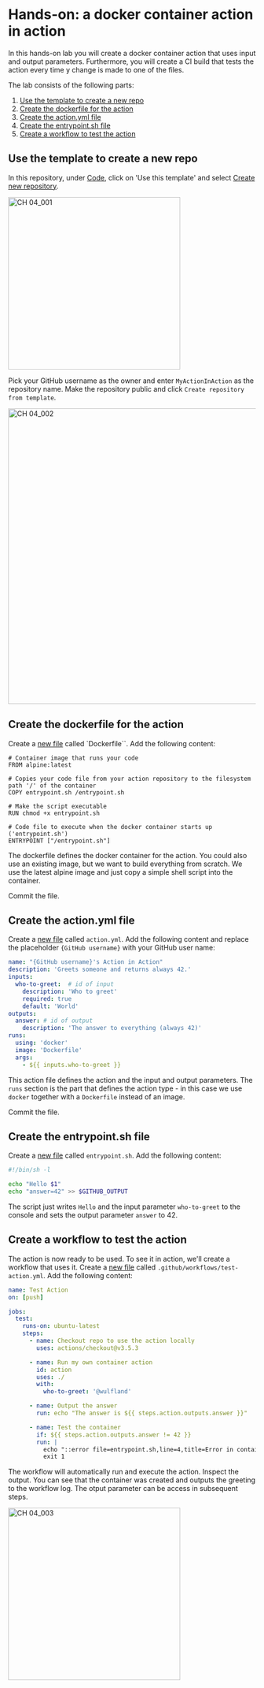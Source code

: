 # Hands-on: a docker container action in action

In this hands-on lab you will create a docker container action that uses input and output parameters. Furthermore, you will create a CI build that tests the action every time y change is made to one of the files.

The lab consists of the following parts:

1. [Use the template to create a new repo](#use-the-template-to-create-a-new-repo)
2. [Create the dockerfile for the action](#create-the-dockerfile-for-the-action)
3. [Create the action.yml file](#create-the-actionyml-file)
4. [Create the entrypoint.sh file](#create-the-entrypointsh-file)
5. [Create a workflow to test the action](#create-a-workflow-to-test-the-action)

## Use the template to create a new repo

In this repository, under [Code](/), click on 'Use this template' and select [Create new repository](../../generate).

<img width="350" alt="CH 04_001" src="https://github.com/GitHubActionsInAction/ActionInAction/assets/5276337/b477028d-f939-454a-9f9b-1b326261e06f">

Pick your GitHub username as the owner and enter `MyActionInAction` as the repository name. Make the repository public and click `Create repository from template`.

<img width="600" alt="CH 04_002" src="https://github.com/GitHubActionsInAction/ActionInAction/assets/5276337/3f1a0b86-8b4d-4523-a2bd-d0e19054caac">


## Create the dockerfile for the action

Create a [new file](../../new/main?filename=Dockerfile) called `Dockerfile``. Add the following content:

```Docker
# Container image that runs your code
FROM alpine:latest

# Copies your code file from your action repository to the filesystem path '/' of the container
COPY entrypoint.sh /entrypoint.sh

# Make the script executable
RUN chmod +x entrypoint.sh

# Code file to execute when the docker container starts up ('entrypoint.sh')
ENTRYPOINT ["/entrypoint.sh"]
```

The dockerfile defines the docker container for the action. You could also use an existing image, but we want to build everything from scratch. We use the latest alpine image and just copy a simple shell script into the container.

Commit the file.

## Create the action.yml file

Create a [new file](../../new/main?filename=action.yml) called `action.yml`. Add the following content and replace the placeholder `{GitHub username}` with your GitHub user name:

```YAML
name: "{GitHub username}'s Action in Action"
description: 'Greets someone and returns always 42.'
inputs:
  who-to-greet:  # id of input
    description: 'Who to greet'
    required: true
    default: 'World'
outputs:
  answer: # id of output
    description: 'The answer to everything (always 42)'
runs:
  using: 'docker'
  image: 'Dockerfile'
  args:
    - ${{ inputs.who-to-greet }}
```

This action file defines the action and the input and output parameters. The `runs` section is the part that defines the action type - in this case we use `docker` together with a `Dockerfile` instead of an image.

Commit the file.

## Create the entrypoint.sh file

Create a [new file](../../new/main?filename=entrypoint.sh) called `entrypoint.sh`. Add the following content:

```Bash
#!/bin/sh -l

echo "Hello $1"
echo "answer=42" >> $GITHUB_OUTPUT
```

The script just writes `Hello` and the input parameter `who-to-greet` to the console and sets the output parameter `answer` to 42.

## Create a workflow to test the action

The action is now ready to be used. To see it in action, we'll create a workflow that uses it. Create a [new file](../../new/main?filename=.github/workflows/test-action.yml) called `.github/workflows/test-action.yml`. Add the following content:

```YAML
name: Test Action
on: [push]

jobs:
  test:
    runs-on: ubuntu-latest
    steps:
      - name: Checkout repo to use the action locally
        uses: actions/checkout@v3.5.3

      - name: Run my own container action
        id: action
        uses: ./
        with:
          who-to-greet: '@wulfland'

      - name: Output the answer
        run: echo "The answer is ${{ steps.action.outputs.answer }}"

      - name: Test the container
        if: ${{ steps.action.outputs.answer != 42 }}
        run: |
          echo "::error file=entrypoint.sh,line=4,title=Error in container::The answer was not expected"
          exit 1
```

The workflow will automatically run and execute the action. Inspect the output. You can see that the container was created and outputs the greeting to the workflow log. The otput parameter can be access in subsequent steps.

<img width="350" alt="CH 04_003" src="https://github.com/GitHubActionsInAction/ActionInAction/assets/5276337/e6d2cbc6-186b-4093-9f63-d6bc31bace75">
